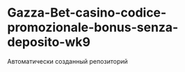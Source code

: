 # Gazza-Bet-casino-codice-promozionale-bonus-senza-deposito-wk9
Автоматически созданный репозиторий
